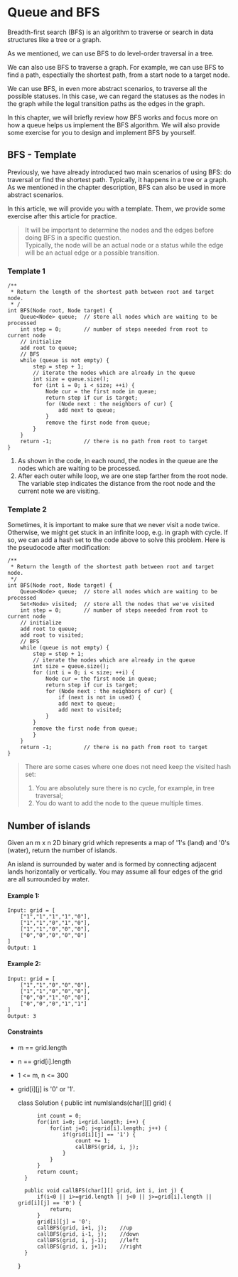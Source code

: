 # Queue and BFS

Breadth-first search (BFS) is an algorithm to traverse or search in data structures like a tree or a graph.

As we mentioned, we can use BFS to do level-order traversal in a tree.

We can also use BFS to traverse a graph. 
For example, we can use BFS to find a path, espectially the shortest path, from a start node to a target node.

We can use BFS, in even more abstract scenarios, to traverse all the possible statuses.
In this case, we can regard the statuses as the nodes in the graph while the legal transition paths as the edges in the graph.

In this chapter, we will briefly review how BFS works and focus more on how a queue helps us implement the BFS algorithm.
We will also provide some exercise for you to design and implement BFS by yourself.

## BFS - Template

Previously, we have already introduced two main scenarios of using BFS: do traversal or find the shortest path. Typically, it happens in a tree or a graph.
As we mentioned in the chapter description, BFS can also be used in more abstract scenarios.

In this article, we will provide you with a template. Them, we provide some exercise after this article for practice.

> It will be important to determine the nodes and the edges before doing BFS in a specific question.  
> Typically, the node will be an actual node or a status while the edge will be an actual edge or a possible transition.

### Template 1
    /**
     * Return the length of the shortest path between root and target node.
     * /
    int BFS(Node root, Node target) {
        Queue<Node> queue;  // store all nodes which are waiting to be processed
        int step = 0;       // number of steps neeeded from root to current node
        // initialize
        add root to queue;
        // BFS
        while (queue is not empty) {
            step = step + 1;
            // iterate the nodes which are already in the queue
            int size = queue.size();
            for (int i = 0; i < size; ++i) {
                Node cur = the first node in queue;
                return step if cur is target;
                for (Node next : the neighbors of cur) {
                    add next to queue;
                }
                remove the first node from queue;
            }
        }
        return -1;          // there is no path from root to target
    }
1. As shown in the code, in each round, the nodes in the queue are the nodes which are waiting to be processed.
2. After each outer while loop, we are one step farther from the root node. The variable step indicates the distance from the root node and the current note we are visiting.

### Template 2

Sometimes, it is important to make sure that we never visit a node twice. Otherwise, we might get stuck in an infinite loop, e.g. in graph with cycle.
If so, we can add a hash set to the code above to solve this problem. Here is the pseudocode after modification:

    /**
     * Return the length of the shortest path between root and target node.
     */
    int BFS(Node root, Node target) {
        Queue<Node> queue;  // store all nodes which are waiting to be processed
        Set<Node> visited;  // store all the nodes that we've visited
        int step = 0;       // number of steps neeeded from root to current node
        // initialize
        add root to queue;
        add root to visited;
        // BFS
        while (queue is not empty) {
            step = step + 1;
            // iterate the nodes which are already in the queue
            int size = queue.size();
            for (int i = 0; i < size; ++i) {
                Node cur = the first node in queue;
                return step if cur is target;
                for (Node next : the neighbors of cur) {
                    if (next is not in used) {
                    add next to queue;
                    add next to visited;
                }
            }
            remove the first node from queue;
            }
        }
        return -1;          // there is no path from root to target
    }

>There are some cases where one does not need keep the visited hash set:  
>1. You are absolutely sure there is no cycle, for example, in tree traversal;
>2. You do want to add the node to the queue multiple times.


## Number of islands

Given an m x n 2D binary grid which represents a map of '1's (land) and '0's (water), return the number of islands.

An island is surrounded by water and is formed by connecting adjacent lands horizontally or vertically. 
You may assume all four edges of the grid are all surrounded by water.

#### Example 1:
    Input: grid = [
        ["1","1","1","1","0"],
        ["1","1","0","1","0"],
        ["1","1","0","0","0"],
        ["0","0","0","0","0"]
    ]
    Output: 1

#### Example 2:
    Input: grid = [
        ["1","1","0","0","0"],
        ["1","1","0","0","0"],
        ["0","0","1","0","0"],
        ["0","0","0","1","1"]
    ]
    Output: 3

#### Constraints
- m == grid.length
- n == grid[i].length
- 1 <= m, n <= 300
- grid[i][j] is '0' or '1'.


    class Solution {
        public int numIslands(char[][] grid) {
            
            int count = 0;
            for(int i=0; i<grid.length; i++) {
                for(int j=0; j<grid[i].length; j++) {
                    if(grid[i][j] == '1') {
                        count += 1;
                        callBFS(grid, i, j);
                    }
                }
            }
            return count;
        }

        public void callBFS(char[][] grid, int i, int j) {
            if(i<0 || i>=grid.length || j<0 || j>=grid[i].length || grid[i][j] == '0') {
                return;
            }
            grid[i][j] = '0';
            callBFS(grid, i+1, j);    //up
            callBFS(grid, i-1, j);    //down
            callBFS(grid, i, j-1);    //left
            callBFS(grid, i, j+1);    //right
        }
    }
    
